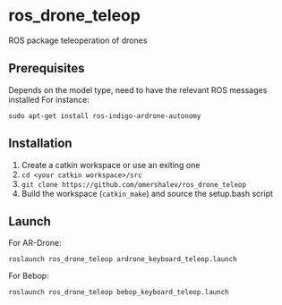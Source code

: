 # ros_drone_teleop
ROS package teleoperation of drones

Prerequisites
---
Depends on the model type, need to have the relevant ROS messages installed
For instance:
```
sudo apt-get install ros-indigo-ardrone-autonomy
```

Installation
---
1. Create a catkin workspace or use an exiting one
2. ``` cd <your catkin workspace>/src ```
3. ``` git clone https://github.com/omershalev/ros_drone_teleop ```
4. Build the workspace (```catkin_make```) and source the setup.bash script

Launch
---
For AR-Drone:
```
roslaunch ros_drone_teleop ardrone_keyboard_teleop.launch
```
For Bebop:
```
roslaunch ros_drone_teleop bebop_keyboard_teleop.launch
```
